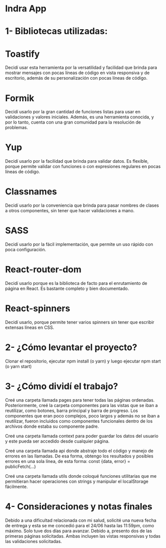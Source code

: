 # Indra App

# 1- Bibliotecas utilizadas:

# Toastify

Decidí usar esta herramienta por la versatilidad y facilidad que brinda para mostrar mensajes con pocas líneas de código en vista responsiva y de escritorio, además de su personalización con pocas líneas de código.

# Formik

Decidí usarlo por la gran cantidad de funciones listas para usar en validaciones y valores iniciales. Además, es una herramienta conocida, y por lo tanto, cuenta con una gran comunidad para la resolución de problemas.

# Yup

Decidí usarlo por la facilidad que brinda para validar datos. Es flexible, porque permite validar con funciones o con expresiones regulares en pocas líneas de código.

# Classnames

Decidí usarlo por la conveniencia que brinda para pasar nombres de clases a otros componentes, sin tener que hacer validaciones a mano.

# SASS

Decidí usarlo por la fácil implementación, que permite un uso rápido con poca configuración.

# React-router-dom

Decidí usarlo porque es la biblioteca de facto para el enrutamiento de página en React. Es bastante completo y bien documentado.

# React-spinners

Decidí usarlo, porque permite tener varios spinners sin tener que escribir extensas líneas en CSS.

# 2- ¿Cómo levantar el proyecto?

Clonar el repositorio, ejecutar npm install (o yarn) y luego ejecutar npm start (o yarn start)

# 3- ¿Cómo dividí el trabajo?

Creé una carpeta llamada pages para tener todas las páginas ordenadas. Posteriormente, creé la carpeta componentes para las vistas que se iban a reutilizar, como botones, barra principal y barra de progreso. Los componentes que eran poco complejos, poco largos y además no se iban a reutilizar, fueron incluidos como componentes funcionales dentro de los archivos donde estaba su componente padre.

Creé una carpeta llamada context para poder guardar los datos del usuario y este pueda ser accedido desde cualquier página.

Creé una carpeta llamada api donde abstraje todo el código y manejo de errores en las llamadas. De esa forma, obtengo los resultados y posibles errores en una sola línea, de esta forma: const {data, error} = publicFetch(...)

Creé una carpeta llamada utils donde coloqué funciones utilitarias que me permitieran hacer operaciones con strings y manipular el localStorage fácilmente.

# 4- Consideraciones y notas finales

Debido a una dificultad relacionada con mi salud, solicité una nueva fecha de entrega y esta se me concedió para el 24/06 hasta las 11:59pm, como máximo. Solo tuve dos días para avanzar. Debido a, presento dos de las primeras páginas solicitadas. Ambas incluyen las vistas responsivas y todas las validaciones solicitadas.
